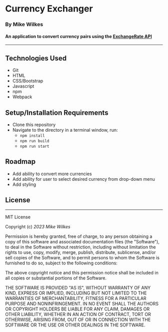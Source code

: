 
# Currency Exchanger

### By Mike Wilkes
#### An application to convert currency pairs using the [ExchangeRate API](https://www.exchangerate-api.com/)
---

## Technologies Used
* Git
* HTML
* CSS/Bootstrap
* Javascript
* npm
* Webpack

## Setup/Installation Requirements

* Clone this repository
* Navigate to the directory in a terminal window, run:
  * `npm install`
  * `npm run build`
  * `npm run start`

## Roadmap
* Add ability to convert more currencies
* Add ability for user to select desired currency from drop-down menu
* Add styling

## License
---
MIT License

Copyright (c) _2023_ _Mike Wilkes_ 

Permission is hereby granted, free of charge, to any person obtaining a copy
of this software and associated documentation files (the "Software"), to deal
in the Software without restriction, including without limitation the rights
to use, copy, modify, merge, publish, distribute, sublicense, and/or sell
copies of the Software, and to permit persons to whom the Software is
furnished to do so, subject to the following conditions:

The above copyright notice and this permission notice shall be included in all
copies or substantial portions of the Software.

THE SOFTWARE IS PROVIDED "AS IS", WITHOUT WARRANTY OF ANY KIND, EXPRESS OR
IMPLIED, INCLUDING BUT NOT LIMITED TO THE WARRANTIES OF MERCHANTABILITY,
FITNESS FOR A PARTICULAR PURPOSE AND NONINFRINGEMENT. IN NO EVENT SHALL THE
AUTHORS OR COPYRIGHT HOLDERS BE LIABLE FOR ANY CLAIM, DAMAGES OR OTHER
LIABILITY, WHETHER IN AN ACTION OF CONTRACT, TORT OR OTHERWISE, ARISING FROM,
OUT OF OR IN CONNECTION WITH THE SOFTWARE OR THE USE OR OTHER DEALINGS IN THE
SOFTWARE.
